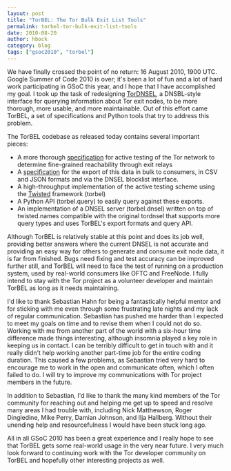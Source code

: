 ```yaml
---
layout: post
title: "TorBEL: The Tor Bulk Exit List Tools"
permalink: torbel-tor-bulk-exit-list-tools
date: 2010-08-20
author: hbock
category: blog
tags: ["gsoc2010", "torbel"]
---
```


We have finally crossed the point of no return: 16 August 2010, 1900 UTC. Google Summer of Code 2010 is over; it's been a lot of fun and a lot of hard work participating in GSoC this year, and I hope that I have accomplished my goal. I took up the task of redesigning [TorDNSEL](https://exitlist.torproject.org), a DNSBL-style interface for querying information about Tor exit nodes, to be more thorough, more usable, and more maintainable. Out of this effort came TorBEL, a set of specifications and Python tools that try to address this problem.

The TorBEL codebase as released today contains several important  
 pieces:

- A more thorough [specification](http://git.spanning-tree.org/index.cgi/torbel/tree/doc/test-spec.txt?id=torbel-0.1-gsoc) for active testing of the Tor network to determine fine-grained reachability through exit relays 
- A [specification](http://git.spanning-tree.org/index.cgi/torbel/tree/doc/data-spec.txt?id=torbel-0.1-gsoc) for the export of this data in bulk to consumers, in CSV and JSON formats and via the DNSEL blocklist interface. 
- A high-throughput implementation of the active testing scheme using the [Twisted](http://twistedmatrix.com/trac/) framework (torbel) 
- A Python API (torbel.query) to easily query against these exports. 
- An implementation of a DNSEL server (torbel.dnsel) written on top of twisted.names compatible with the original tordnsel that supports more query types and uses TorBEL's export formats and query API. 

Although TorBEL is relatively stable at this point and does its job well, providing better answers where the current DNSEL is not accurate and providing an easy way for others to generate and consume exit node data, it is far from finished. Bugs need fixing and test accuracy can be improved further still, and TorBEL will need to face the test of running on a production system, used by real-world consumers like OFTC and FreeNode. I fully intend to stay with the Tor project as a volunteer developer and maintain TorBEL as long as it needs maintaining.

I'd like to thank Sebastian Hahn for being a fantastically helpful mentor and for sticking with me even through some frustrating late nights and my lack of regular communication. Sebastian has pushed me harder than I expected to meet my goals on time and to revise them when I could not do so. Working with me from another part of the world with a six-hour time difference made things interesting, although insomnia played a key role in keeping us in contact. I can be terribly difficult to get in touch with and it really didn't help working another part-time job for the entire coding duration. This caused a few problems, as Sebastian tried very hard to encourage me to work in the open and communicate often, which I often failed to do. I will try to improve my communications with Tor project members in the future.

In addition to Sebastian, I'd like to thank the many kind members of the Tor community for reaching out and helping me get up to speed and resolve many areas I had trouble with, including Nick Matthewson, Roger Dingledine, Mike Perry, Damian Johnson, and Ilja Hallberg. Without their unending help and resourcefulness I would have been stuck long ago.

All in all GSoC 2010 has been a great experience and I really hope to see that TorBEL gets some real-world usage in the very near future. I very much look forward to continuing work with the Tor developer community on TorBEL and hopefully other interesting projects as well.

